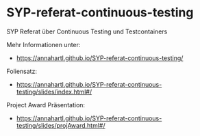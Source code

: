 # SYP-referat-continuous-testing
SYP Referat über Continuous Testing und Testcontainers

Mehr Informationen unter: 
* https://annahartl.github.io/SYP-referat-continuous-testing/

Foliensatz:
* https://annahartl.github.io/SYP-referat-continuous-testing/slides/index.html#/


Project Award Präsentation:
* https://annahartl.github.io/SYP-referat-continuous-testing/slides/projAward.html#/
